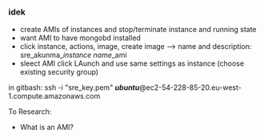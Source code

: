### idek

- create AMIs of instances and stop/terminate instance and running state
- want AMI to have mongobd installed
- click instance, actions, image, create image --> name and description: sre_akunma_*instance name*_ami
- sleect AMI click LAunch and use same settings as instance (choose existing security group)

in gitbash: ssh -i "sre_key.pem" ***ubuntu***@ec2-54-228-85-20.eu-west-1.compute.amazonaws.com


To Research:

- What is an AMI?
